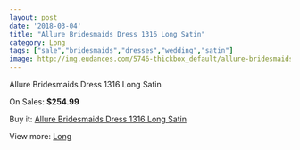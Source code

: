 ```yaml
---
layout: post
date: '2018-03-04'
title: "Allure Bridesmaids Dress 1316 Long Satin"
category: Long
tags: ["sale","bridesmaids","dresses","wedding","satin"]
image: http://img.eudances.com/5746-thickbox_default/allure-bridesmaids-dress-1316-long-satin.jpg
---
```

Allure Bridesmaids Dress 1316 Long Satin

On Sales: **$254.99**
<a href="https://www.eudances.com/en/long/2002-allure-bridesmaids-dress-1316-long-satin.html"><amp-img layout="responsive" width="600" height="600" src="//img.eudances.com/5746-thickbox_default/allure-bridesmaids-dress-1316-long-satin.jpg" alt="Allure Bridesmaids Dress 1316 Long Satin 0" /></a>
<a href="https://www.eudances.com/en/long/2002-allure-bridesmaids-dress-1316-long-satin.html"><amp-img layout="responsive" width="600" height="600" src="//img.eudances.com/5747-thickbox_default/allure-bridesmaids-dress-1316-long-satin.jpg" alt="Allure Bridesmaids Dress 1316 Long Satin 1" /></a>

Buy it: [Allure Bridesmaids Dress 1316 Long Satin](https://www.eudances.com/en/long/2002-allure-bridesmaids-dress-1316-long-satin.html "Allure Bridesmaids Dress 1316 Long Satin")

View more: [Long](https://www.eudances.com/en/21-long "Long")